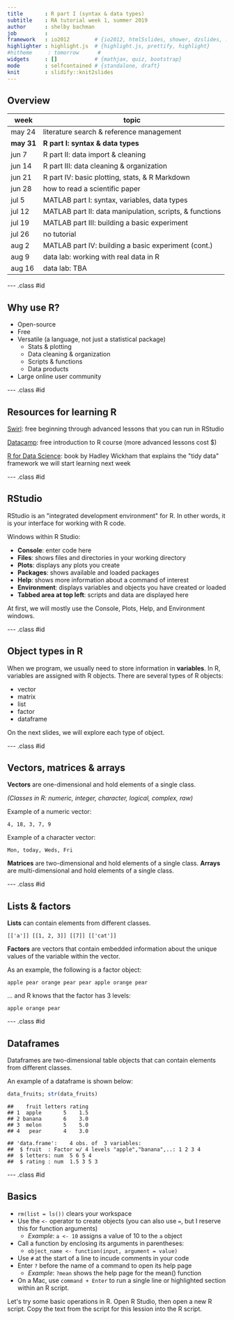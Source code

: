 ```yaml
---
title       : R part I (syntax & data types)
subtitle    : RA tutorial week 1, summer 2019
author      : shelby bachman
job         : 
framework   : io2012        # {io2012, html5slides, shower, dzslides, ...}
highlighter : highlight.js  # {highlight.js, prettify, highlight}
#hitheme     : tomorrow      # 
widgets     : []            # {mathjax, quiz, bootstrap}
mode        : selfcontained # {standalone, draft}
knit        : slidify::knit2slides
---
```


<style>
.title-slide {
  background-color: #bbbcce; /* #EDE0CF; ; #CA9F9D*/
}
strong {
  font-weight: bold;
}
em {
  font-style: italic
}
.title-slide hgroup > h1{
  font-family: 'Oswald';
}

.title-slide hgroup > h2{
  font-family: 'Oswald','Calibri';
}
slide:not(.segue) h2{
  font-family: Trebuchet MS; /*, 'Oswald', sans-serif; */
}
</style>

## Overview

week | topic
--------- |----------
may 24 | literature search & reference management
**may 31**    | **R part I: syntax & data types**
jun 7     | R part II: data import & cleaning
jun 14    | R part III: data cleaning & organization
jun 21    | R part IV: basic plotting, stats, & R Markdown
jun 28    | how to read a scientific paper
jul 5     | MATLAB part I: syntax, variables, data types
jul 12    | MATLAB part II: data manipulation, scripts, & functions
jul 19    | MATLAB part III: building a basic experiment
jul 26    | no tutorial
aug 2     | MATLAB part IV: building a basic experiment (cont.)
aug 9     | data lab: working with real data in R
aug 16    | data lab: TBA

--- .class #id

## Why use R?

- Open-source
- Free
- Versatile (a language, not just a statistical package)
  - Stats & plotting
  - Data cleaning & organization
  - Scripts & functions
  - Data products
- Large online user community

--- .class #id 

## Resources for learning R

[Swirl](https://swirlstats.com/students.html): free beginning through advanced lessons that you can run in RStudio

[Datacamp](https://www.datacamp.com/courses/free-introduction-to-r): free introduction to R course (more advanced lessons cost $)

[R for Data Science](https://r4ds.had.co.nz/): book by Hadley Wickham that explains the "tidy data" framework we will start learning next week

--- .class #id 

## RStudio

RStudio is an "integrated development environment" for R. In other words, it is your interface for working with R code.

Windows within R Studio:

- **Console**: enter code here
- **Files**: shows files and directories in your working directory
- **Plots**: displays any plots you create
- **Packages**: shows available and loaded packages
- **Help**: shows more information about a command of interest
- **Environment**: displays variables and objects you have created or loaded
- **Tabbed area at top left**: scripts and data are displayed here

At first, we will mostly use the Console, Plots, Help, and Environment windows.

--- .class #id

## Object types in R

When we program, we usually need to store information in **variables**. In R, variables are assigned with R objects. There are several types of R objects:

- vector
- matrix
- list
- factor
- dataframe

On the next slides, we will explore each type of object.

--- .class #id

## Vectors, matrices & arrays

**Vectors** are one-dimensional and hold elements of a single class.

*(Classes in R: numeric, integer, character, logical, complex, raw)*

Example of a numeric vector:

`4, 18, 3, 7, 9`

Example of a character vector:

`Mon, today, Weds, Fri` 

**Matrices** are two-dimensional and hold elements of a single class. 
**Arrays** are multi-dimensional and hold elements of a single class.

--- .class #id

## Lists & factors

**Lists** can contain elements from different classes.

`[['a']] [[1, 2, 3]] [[7]] [['cat']]`

**Factors** are vectors that contain embedded information about the unique values of the variable within the vector.

As an example, the following is a factor object:

`apple pear orange pear pear apple orange pear`

... and R knows that the factor has 3 levels: 

`apple orange pear`

--- .class #id

## Dataframes

Dataframes are two-dimensional table objects that can contain elements from different classes. 

An example of a dataframe is shown below:


```r
data_fruits; str(data_fruits)
```

```
##    fruit letters rating
## 1  apple       5    1.5
## 2 banana       6    3.0
## 3  melon       5    5.0
## 4   pear       4    3.0
```

```
## 'data.frame':	4 obs. of  3 variables:
##  $ fruit  : Factor w/ 4 levels "apple","banana",..: 1 2 3 4
##  $ letters: num  5 6 5 4
##  $ rating : num  1.5 3 5 3
```

--- .class #id

## Basics

- `rm(list = ls())` clears your workspace
- Use the `<-` operator to create objects (you can also use `=`, but I reserve this for function arguments)
  - *Example*: `a <- 10` assigns a value of 10 to the `a` object
- Call a function by enclosing its arguments in parentheses:
  - `object_name <- function(input, argument = value)`
- Use `#` at the start of a line to incude comments in your code
- Enter `?` before the name of a command to open its help page
  - *Example*: `?mean` shows the help page for the mean() function
- On a Mac, use `command + Enter` to run a single line or highlighted section within an R script.

Let's try some basic operations in R. Open R Studio, then open a new R script. Copy the text from the script for this lession into the R script.

